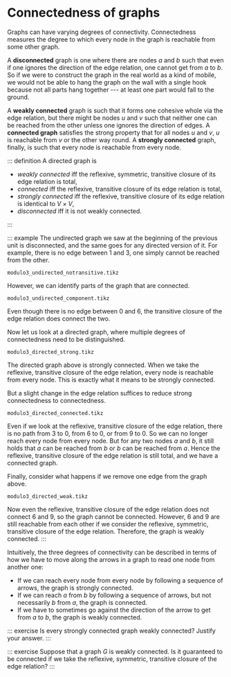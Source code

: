 # Connectedness of graphs

Graphs can have varying degrees of connectivity.
Connectedness measures the degree to which every node in the graph is reachable from some other graph.

A **disconnected** graph is one where there are nodes $a$ and $b$ such that even if one ignores the direction of the edge relation, one cannot get from $a$ to $b$.
So if we were to construct the graph in the real world as a kind of mobile, we would not be able to hang the graph on the wall with a single hook because not all parts hang together --- at least one part would fall to the ground.

A **weakly connected** graph is such that it forms one cohesive whole via the edge relation, but there might be nodes $u$ and $v$ such that neither one can be reached from the other unless one ignores the direction of edges.
A **connected graph** satisfies the strong property that for all nodes $u$ and $v$, $u$ is reachable from $v$ or the other way round.
A **strongly connected** graph, finally, is such that every node is reachable from every node.

::: definition
A directed graph is

- *weakly connected* iff the reflexive, symmetric, transitive closure of its edge relation is total,
- *connected* iff the reflexive, transitive closure of its edge relation is total,
- *strongly connected* iff the reflexive, transitive closure of its edge relation is identical to $V \times V$,
- *disconnected* iff it is not weakly connected.

:::

::: example
The undirected graph we saw at the beginning of the previous unit is disconnected, and the same goes for any directed version of it.
For example, there is no edge between $1$ and $3$, one simply cannot be reached from the other.

~~~ {.include-tikz size=big}
modulo3_undirected_notransitive.tikz
~~~

However, we can identify parts of the graph that are connected.

~~~ {.include-tikz size=small}
modulo3_undirected_component.tikz
~~~

Even though there is no edge between $0$ and $6$, the transitive closure of the edge relation does connect the two.

Now let us look at a directed graph, where multiple degrees of connectedness need to be distinguished.

~~~ {.include-tikz size=small}
modulo3_directed_strong.tikz
~~~

The directed graph above is strongly connected.
When we take the reflexive, transitive closure of the edge relation, every node is reachable from every node.
This is exactly what it means to be strongly connected.

But a slight change in the edge relation suffices to reduce strong connectedness to connectedness.

~~~ {.include-tikz size=small}
modulo3_directed_connected.tikz
~~~

Even if we look at the reflexive, transitive closure of the edge relation, there is no path from $3$ to $0$, from $6$ to $0$, or from $9$ to $0$.
So we can no longer reach every node from every node.
But for any two nodes $a$ and $b$, it still holds that $a$ can be reached from $b$ or $b$ can be reached from $a$.
Hence the reflexive, transitive closure of the edge relation is still total, and we have a connected graph.

Finally, consider what happens if we remove one edge from the graph above.

~~~ {.include-tikz size=small}
modulo3_directed_weak.tikz
~~~

Now even the reflexive, transitive closure of the edge relation does not connect $6$ and $9$, so the graph cannot be connected.
However, $6$ and $9$ are still reachable from each other if we consider the reflexive, symmetric, transitive closure of the edge relation.
Therefore, the graph is weakly connected.
:::

Intuitively, the three degrees of connectivity can be described in terms of how we have to move along the arrows in a graph to read one node from another one:

- If we can reach every node from every node by following a sequence of arrows, the graph is strongly connected.
- If we can reach $a$ from $b$ by following a sequence of arrows, but not necessarily $b$ from $a$, the graph is connected.
- If we have to sometimes go against the direction of the arrow to get from $a$ to $b$, the graph is weakly connected.

::: exercise
Is every strongly connected graph weakly connected?
Justify your answer.
:::

::: exercise
Suppose that a graph $G$ is weakly connected.
Is it guaranteed to be connected if we take the reflexive, symmetric, transitive closure of the edge relation?
:::
